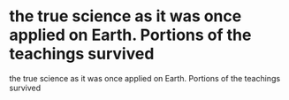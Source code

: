 # the true science as it was once applied on Earth. Portions of the teachings survived

the true science as it was once applied on Earth. Portions of the teachings survived